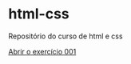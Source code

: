 # html-css
 Repositório do curso de html e css


<a href= "https://breno-coelh0.github.io/html-css/exercicios/ex001/">Abrir o exercício 001 </a>